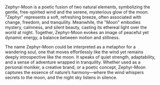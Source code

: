 Zephyr-Moon is a poetic fusion of two natural elements, symbolizing the gentle, free-spirited wind and the serene, mysterious glow of the moon. "Zephyr" represents a soft, refreshing breeze, often associated with change, freedom, and tranquility. Meanwhile, the "Moon" embodies mystery, calmness, and silent beauty, casting its ethereal light over the world at night. Together, Zephyr-Moon evokes an image of peaceful yet dynamic energy, a balance between motion and stillness.  

The name Zephyr-Moon could be interpreted as a metaphor for a wandering soul, one that moves effortlessly like the wind yet remains deeply introspective like the moon. It speaks of quiet strength, adaptability, and a sense of adventure wrapped in tranquility. Whether used as a personal moniker, a creative brand, or a poetic concept, Zephyr-Moon captures the essence of nature’s harmony—where the wind whispers secrets to the moon, and the night sky listens in silence.
